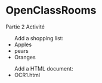 # OpenClassRooms
Partie 2 Activité

<ul> Add a shopping list: 

<li>Apples</li>
<li>pears</li>
<li>Oranges</li>


</ul>


<ul> Add a HTML document: 

<li>OCR1.html</li>


</ul>